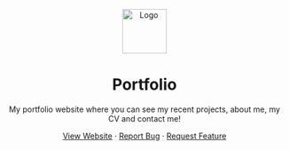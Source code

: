 <div align="center">
    <a>
        <img src="public/favicon.ico" alt="Logo" width="80" height="80" />
    </a>
    <h1>Portfolio</h1>
    <p>My portfolio website where you can see my recent projects, about me, my CV and contact me!</p>
    <a href="https://markiesch.netlify.app/">View Website</a>
    ·
    <a href="https://github.com/Markiesch/vue-portfolio/issues">Report Bug</a>
    ·
    <a href="https://github.com/Markiesch/vue-portfolio/issues">Request Feature</a>
</div>
